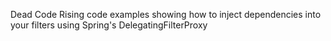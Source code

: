 Dead Code Rising code examples showing how to inject dependencies into your filters using Spring's DelegatingFilterProxy
